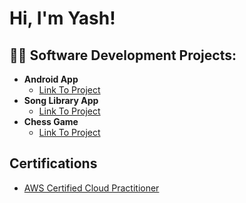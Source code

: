<h1>Hi, I'm Yash! </h1>

<h2>👨‍💻 Software Development Projects:</h2>

- <b>Android App</b>
  - [Link To Project](https://github.com/YPatel30/Portfolio/tree/main/AndroidPhotos59)
- <b>Song Library App</b>
  - [Link To Project](https://github.com/YPatel30/Portfolio/tree/main/SongLib59)
- <b>Chess Game</b>
  - [Link To Project](https://github.com/YPatel30/Portfolio/tree/main/chess59)

<h2>Certifications</h2>

- [AWS Certified Cloud Practitioner](https://www.credly.com/badges/1b032661-f7bf-44be-8bca-442eaff9245b/linked_in_profile)

